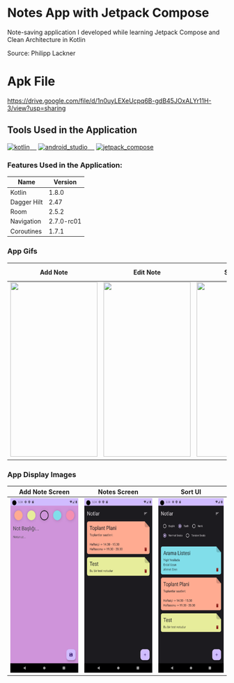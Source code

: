 # Notes App with Jetpack Compose
Note-saving application I developed while learning Jetpack Compose and Clean Architecture in Kotlin

Source: Philipp Lackner

# Apk File
https://drive.google.com/file/d/1n0uyLEXeUcpq6B-gdB45JOxALYr11H-3/view?usp=sharing

## Tools Used in the Application

<a href="https://kotlinlang.org/" rel="nofollow"><img alt="kotlin" src="https://upload.wikimedia.org/wikipedia/commons/7/74/Kotlin_Icon.png" width="40" style="max-width: 100%;">&nbsp;&nbsp;&nbsp;&nbsp;</a>
<a href="https://developer.android.com/studio" rel="nofollow"><img alt="android_studio" src="https://github.com/yyigityesiladaa/yyigityesiladaa/blob/main/database_and_tool_icons/android_studio.svg" width="40" style="max-width: 100%;">&nbsp;&nbsp;&nbsp;&nbsp;</a>
<a href="https://developer.android.com/jetpack/compose" rel="nofollow"><img alt="jetpack_compose" src="https://tabris.com/wp-content/uploads/2021/06/jetpack-compose-icon_RGB.png" width="55" height="55" style="max-width: 40%;"></a>

### Features Used in the Application:
                    
Name  | Version
------------- | -------------
Kotlin | 1.8.0
Dagger Hilt | 2.47
Room | 2.5.2
Navigation  | 2.7.0-rc01
Coroutines  | 1.7.1
</p>


### App Gifs

Add Note  | Edit Note | Sort Notes | Delete&Undo Note
------------- | ------------- | ------------- | -------------
<a><img src="https://github.com/yigityesiladaa/android_clean_architecture_notes_app/blob/master/app_gifs/add_note.gif" data-canonical-src="https://gyazo.com/eb5c5741b6a9a16c692170a41a49c858.png" width="200" height="400" /></a> | <a><img src="https://github.com/yigityesiladaa/android_clean_architecture_notes_app/blob/master/app_gifs/edit_note.gif" data-canonical-src="https://gyazo.com/eb5c5741b6a9a16c692170a41a49c858.png" width="200" height="400" /></a> | <a><img src="https://github.com/yigityesiladaa/android_clean_architecture_notes_app/blob/master/app_gifs/sort_notes.gif" data-canonical-src="https://gyazo.com/eb5c5741b6a9a16c692170a41a49c858.png" width="200" height="400" /></a> | <a><img src="https://github.com/yigityesiladaa/android_clean_architecture_notes_app/blob/master/app_gifs/delete_undo_note.gif" data-canonical-src="https://gyazo.com/eb5c5741b6a9a16c692170a41a49c858.png" width="200" height="400" /></a> | 

### App Display Images

Add Note Screen  | Notes Screen | Sort UI
------------- | ------------- | -------------
<a><img src="https://github.com/yigityesiladaa/android_clean_architecture_notes_app/blob/master/app_images/add_note.png" data-canonical-src="https://gyazo.com/eb5c5741b6a9a16c692170a41a49c858.png" width="200" height="400" /></a> | <a><img src="https://github.com/yigityesiladaa/android_clean_architecture_notes_app/blob/master/app_images/notes_screen.png" data-canonical-src="https://gyazo.com/eb5c5741b6a9a16c692170a41a49c858.png" width="200" height="400" /></a> | <a><img src="https://github.com/yigityesiladaa/android_clean_architecture_notes_app/blob/master/app_images/sort_ui.png" data-canonical-src="https://gyazo.com/eb5c5741b6a9a16c692170a41a49c858.png" width="200" height="400" /></a> | 

